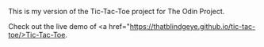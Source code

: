 This is my version of the Tic-Tac-Toe project for The Odin Project.

Check out the live demo of <a href="https://thatblindgeye.github.io/tic-tac-toe/>Tic-Tac-Toe</a>.